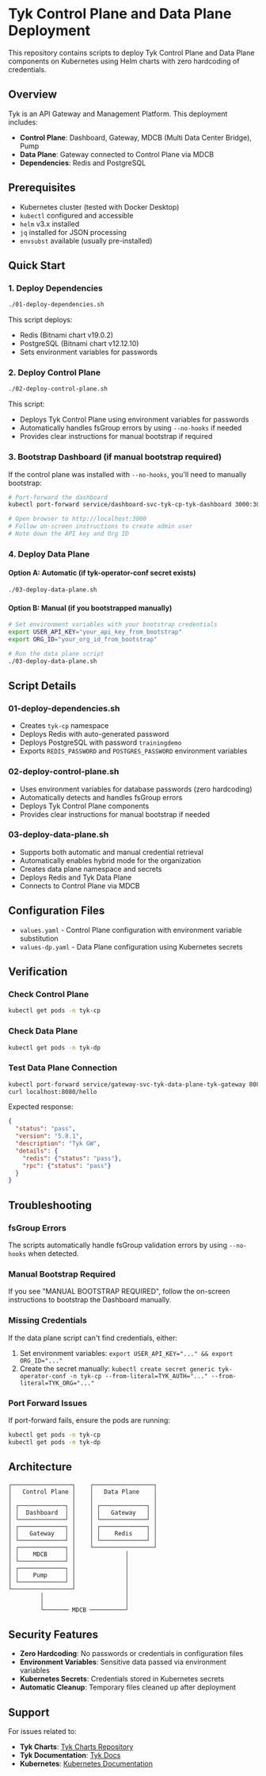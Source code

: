 # Tyk Control Plane and Data Plane Deployment

This repository contains scripts to deploy Tyk Control Plane and Data Plane components on Kubernetes using Helm charts with zero hardcoding of credentials.

## Overview

Tyk is an API Gateway and Management Platform. This deployment includes:

- **Control Plane**: Dashboard, Gateway, MDCB (Multi Data Center Bridge), Pump
- **Data Plane**: Gateway connected to Control Plane via MDCB
- **Dependencies**: Redis and PostgreSQL

## Prerequisites

- Kubernetes cluster (tested with Docker Desktop)
- `kubectl` configured and accessible
- `helm` v3.x installed
- `jq` installed for JSON processing
- `envsubst` available (usually pre-installed)

## Quick Start

### 1. Deploy Dependencies

```bash
./01-deploy-dependencies.sh
```

This script deploys:
- Redis (Bitnami chart v19.0.2)
- PostgreSQL (Bitnami chart v12.12.10)
- Sets environment variables for passwords

### 2. Deploy Control Plane

```bash
./02-deploy-control-plane.sh
```

This script:
- Deploys Tyk Control Plane using environment variables for passwords
- Automatically handles fsGroup errors by using `--no-hooks` if needed
- Provides clear instructions for manual bootstrap if required

### 3. Bootstrap Dashboard (if manual bootstrap required)

If the control plane was installed with `--no-hooks`, you'll need to manually bootstrap:

```bash
# Port-forward the dashboard
kubectl port-forward service/dashboard-svc-tyk-cp-tyk-dashboard 3000:3000 -n tyk-cp

# Open browser to http://localhost:3000
# Follow on-screen instructions to create admin user
# Note down the API key and Org ID
```

### 4. Deploy Data Plane

#### Option A: Automatic (if tyk-operator-conf secret exists)
```bash
./03-deploy-data-plane.sh
```

#### Option B: Manual (if you bootstrapped manually)
```bash
# Set environment variables with your bootstrap credentials
export USER_API_KEY="your_api_key_from_bootstrap"
export ORG_ID="your_org_id_from_bootstrap"

# Run the data plane script
./03-deploy-data-plane.sh
```

## Script Details

### 01-deploy-dependencies.sh
- Creates `tyk-cp` namespace
- Deploys Redis with auto-generated password
- Deploys PostgreSQL with password `trainingdemo`
- Exports `REDIS_PASSWORD` and `POSTGRES_PASSWORD` environment variables

### 02-deploy-control-plane.sh
- Uses environment variables for database passwords (zero hardcoding)
- Automatically detects and handles fsGroup errors
- Deploys Tyk Control Plane components
- Provides clear instructions for manual bootstrap if needed

### 03-deploy-data-plane.sh
- Supports both automatic and manual credential retrieval
- Automatically enables hybrid mode for the organization
- Creates data plane namespace and secrets
- Deploys Redis and Tyk Data Plane
- Connects to Control Plane via MDCB

## Configuration Files

- `values.yaml` - Control Plane configuration with environment variable substitution
- `values-dp.yaml` - Data Plane configuration using Kubernetes secrets

## Verification

### Check Control Plane
```bash
kubectl get pods -n tyk-cp
```

### Check Data Plane
```bash
kubectl get pods -n tyk-dp
```

### Test Data Plane Connection
```bash
kubectl port-forward service/gateway-svc-tyk-data-plane-tyk-gateway 8080:8080 -n tyk-dp
curl localhost:8080/hello
```

Expected response:
```json
{
  "status": "pass",
  "version": "5.8.1",
  "description": "Tyk GW",
  "details": {
    "redis": {"status": "pass"},
    "rpc": {"status": "pass"}
  }
}
```

## Troubleshooting

### fsGroup Errors
The scripts automatically handle fsGroup validation errors by using `--no-hooks` when detected.

### Manual Bootstrap Required
If you see "MANUAL BOOTSTRAP REQUIRED", follow the on-screen instructions to bootstrap the Dashboard manually.

### Missing Credentials
If the data plane script can't find credentials, either:
1. Set environment variables: `export USER_API_KEY="..." && export ORG_ID="..."`
2. Create the secret manually: `kubectl create secret generic tyk-operator-conf -n tyk-cp --from-literal=TYK_AUTH="..." --from-literal=TYK_ORG="..."`

### Port Forward Issues
If port-forward fails, ensure the pods are running:
```bash
kubectl get pods -n tyk-cp
kubectl get pods -n tyk-dp
```

## Architecture

```
┌─────────────────┐    ┌─────────────────┐
│   Control Plane │    │   Data Plane    │
│                 │    │                 │
│ ┌─────────────┐ │    │ ┌─────────────┐ │
│ │  Dashboard  │ │    │ │   Gateway   │ │
│ └─────────────┘ │    │ └─────────────┘ │
│ ┌─────────────┐ │    │ ┌─────────────┐ │
│ │   Gateway   │ │    │ │    Redis    │ │
│ └─────────────┘ │    │ └─────────────┘ │
│ ┌─────────────┐ │    └─────────────────┘
│ │    MDCB     │ │              │
│ └─────────────┘ │              │
│ ┌─────────────┐ │              │
│ │    Pump     │ │              │
│ └─────────────┘ │              │
└─────────────────┘              │
         │                       │
         │                       │
         └─────── MDCB ──────────┘
```

## Security Features

- **Zero Hardcoding**: No passwords or credentials in configuration files
- **Environment Variables**: Sensitive data passed via environment variables
- **Kubernetes Secrets**: Credentials stored in Kubernetes secrets
- **Automatic Cleanup**: Temporary files cleaned up after deployment

## Support

For issues related to:
- **Tyk Charts**: [Tyk Charts Repository](https://github.com/TykTechnologies/tyk-charts)
- **Tyk Documentation**: [Tyk Docs](https://tyk.io/docs/)
- **Kubernetes**: [Kubernetes Documentation](https://kubernetes.io/docs/) 